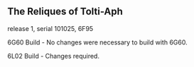 The Reliques of Tolti-Aph
-------------------------
release 1, serial 101025, 6F95

6G60 Build - No changes were necessary to build with 6G60.

6L02 Build - Changes required.
